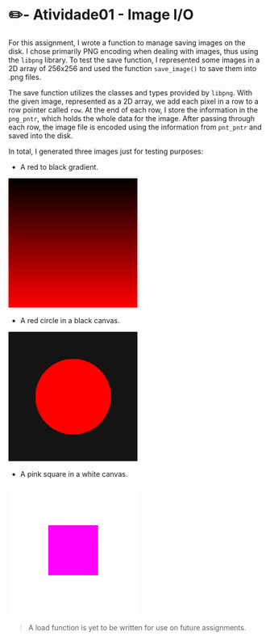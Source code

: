 # :pencil2:- Atividade01 - Image I/O

For this assignment, I wrote a function to manage saving images on the disk. I chose primarily PNG encoding when dealing with images, thus using the `libpng` library. To test the save function, I represented some images in a 2D array of 256x256 and used the function `save_image()` to save them into .png files.

The save function utilizes the classes and types provided by `libpng`. With the given image, represented as a 2D array, we add each pixel in a row to a row pointer called `row`. At the end of each row, I store the information in the `png_pntr`, which holds the whole data for the image. After passing through each row, the image file is encoded using the information from `pnt_pntr` and saved into the disk.

In total, I generated three images just for testing purposes:

- A red to black gradient.

![Red to Black gradient](/Atividade01/Test/gradient.png)

- A red circle in a black canvas.

![Red circle in a black canvas](/Atividade01/Test/circle.png)

- A pink square in a white canvas.

![Pink square in a white canvas](/Atividade01/Test/square.png)

> A load function is yet to be written for use on future assignments.
